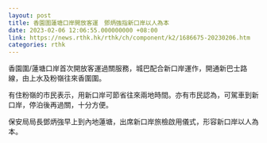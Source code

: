 ```yaml
---
layout: post
title: 香園圍蓮塘口岸開放客運　鄧炳強指新口岸以人為本
date: 2023-02-06 12:06:55.000000000 +08:00
link: https://news.rthk.hk/rthk/ch/component/k2/1686675-20230206.htm
categories: rthk
---
```


香園圍/蓮塘口岸首次開放客運過關服務，城巴配合新口岸運作，開通新巴士路線，由上水及粉嶺往來香圍圍。

有住粉嶺的市民表示，用新口岸可節省往來兩地時間。亦有市民認為，可駕車到新口岸，停泊後再過關，十分方便。

保安局局長鄧炳強早上到內地蓮塘，出席新口岸旅檢啟用儀式，形容新口岸以人為本。
